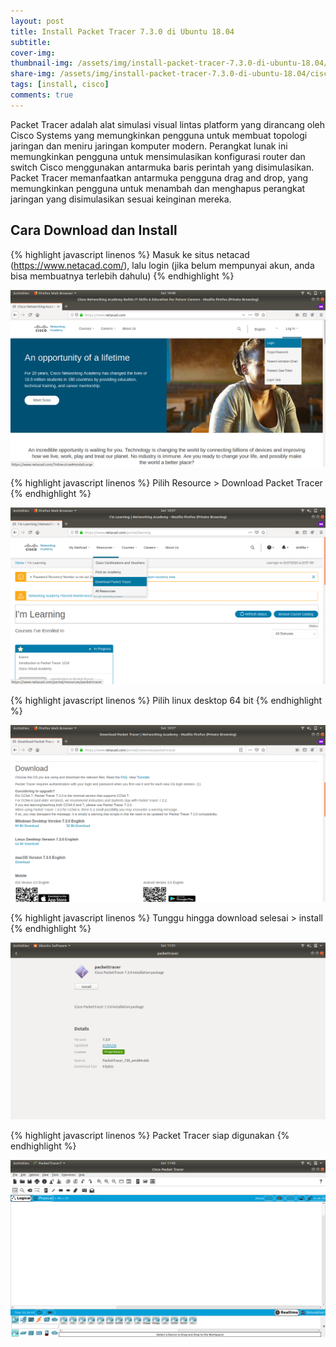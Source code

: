 ```yaml
---
layout: post
title: Install Packet Tracer 7.3.0 di Ubuntu 18.04
subtitle: 
cover-img: 
thumbnail-img: /assets/img/install-packet-tracer-7.3.0-di-ubuntu-18.04/cisco.png
share-img: /assets/img/install-packet-tracer-7.3.0-di-ubuntu-18.04/cisco.png
tags: [install, cisco]
comments: true
---
```


Packet Tracer adalah alat simulasi visual lintas platform yang dirancang oleh Cisco Systems yang memungkinkan pengguna untuk membuat topologi jaringan dan meniru jaringan komputer modern. Perangkat lunak ini memungkinkan pengguna untuk mensimulasikan konfigurasi router dan switch Cisco menggunakan antarmuka baris perintah yang disimulasikan. Packet Tracer memanfaatkan antarmuka pengguna drag and drop, yang memungkinkan pengguna untuk menambah dan menghapus perangkat jaringan yang disimulasikan sesuai keinginan mereka.

## Cara Download dan Install

{% highlight javascript linenos %}
Masuk ke situs netacad (https://www.netacad.com/), 
lalu login (jika belum mempunyai akun, anda bisa membuatnya terlebih dahulu)
{% endhighlight %}

![install-cisco-1](/assets/img/install-packet-tracer-7.3.0-di-ubuntu-18.04/install-cisco-1.png)

{% highlight javascript linenos %}
Pilih Resource > Download Packet Tracer
{% endhighlight %}

![install-cisco-2](/assets/img/install-packet-tracer-7.3.0-di-ubuntu-18.04/install-cisco-2.png)

{% highlight javascript linenos %}
Pilih linux desktop 64 bit
{% endhighlight %}

![install-cisco-3](/assets/img/install-packet-tracer-7.3.0-di-ubuntu-18.04/install-cisco-3.png)

{% highlight javascript linenos %}
Tunggu hingga download selesai > install
{% endhighlight %}

![install-cisco-4](/assets/img/install-packet-tracer-7.3.0-di-ubuntu-18.04/install-cisco-4.png)

{% highlight javascript linenos %}
Packet Tracer siap digunakan
{% endhighlight %}

![install-cisco-5](/assets/img/install-packet-tracer-7.3.0-di-ubuntu-18.04/install-cisco-5.png)
